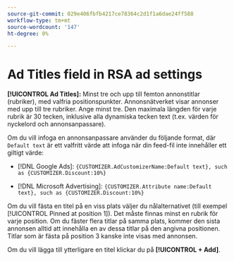 ```yaml
---
source-git-commit: 029e406fbfb4217ce78364c2d1f1a6dae24ff588
workflow-type: tm+mt
source-wordcount: '147'
ht-degree: 0%

---
```

# Ad Titles field in RSA ad settings

**[!UICONTROL Ad Titles]:** Minst tre och upp till femton annonstitlar (rubriker), med valfria positionspunkter. Annonsnätverket visar annonser med upp till tre rubriker. Ange minst tre. Den maximala längden för varje rubrik är 30 tecken, inklusive alla dynamiska tecken
text (t.ex. värden för nyckelord och annonsanpassare).

Om du vill infoga en annonsanpassare använder du följande format, där `Default text` är ett valfritt värde att infoga när din feed-fil inte innehåller ett giltigt värde:

* [!DNL Google Ads]: `{CUSTOMIZER.AdCustomizerName:Default text}, such as {CUSTOMIZER.Discount:10%}`

* [!DNL Microsoft Advertising]: `{CUSTOMIZER.Attribute name:Default text}, such as {CUSTOMIZER.Discount:10%}`

Om du vill fästa en titel på en viss plats väljer du nålalternativet (till exempel [!UICONTROL Pinned at position 1]). Det måste finnas minst en rubrik för varje position. Om du fäster flera titlar på samma plats, kommer den sista annonsen alltid att innehålla en av dessa titlar på den angivna positionen. Titlar som är fästa på position 3 kanske inte visas med annonsen.

Om du vill lägga till ytterligare en titel klickar du på **[!UICONTROL + Add]**.
